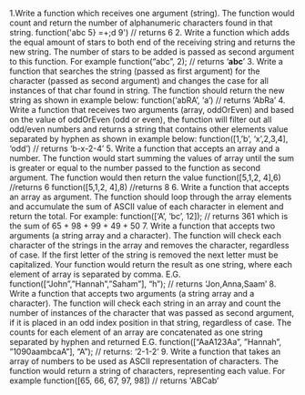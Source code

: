 1.Write a function which receives one argument (string). The function would count and return the number of alphanumeric characters found in that string.
function('abc 5} =+;d 9') // returns 6
2. Write a function which adds the equal amount of stars to both end of the receiving string and returns the new string. The number of stars to be added is passed as second argument to this function.
For example function(“abc”, 2); // returns ‘**abc**’
3. Write a function that searches the string (passed as first argument) for the character (passed as second argument) and changes the case for all instances of that char found in string. The function should return the new string as shown in example below:
function(‘abRA’, ‘a’) // returns ‘AbRa’
4. Write a function that receives two arguments (array, oddOrEven) and based on the value of oddOrEven (odd or even), the function will filter out all odd/even numbers and returns a string that contains other elements value separated by hyphen as shown in example below:
function([1,’b’, ‘x’,2,3,4], ‘odd’) // returns ‘b-x-2-4’
5. Write a function that accepts an array and a number. The function would start summing the values of array until the sum is greater or equal to the number passed to the function as second argument. The function would then return the value
function([5,1,2, 4],6) //returns 6 function([5,1,2, 4],8) //returns 8
6. Write a function that accepts an array as argument. The function should loop through the array elements and accumulate the sum of ASCII value of each character in element and return the total.
For example:
function([‘A’, ‘bc’, 12]); // returns 361
which is the sum of 65 + 98 + 99 + 49 + 50
7. Write a function that accepts two arguments (a string array and a character). The function will check each character of the strings in the array and removes the character, regardless of case. If the first letter of the string is removed the next letter must be capitalized. Your function would return the result as one string, where each element of array is separated by comma.
E.G. function([“John”,”Hannah”,”Saham”], “h”);
// returns ‘Jon,Anna,Saam’
8. Write a function that accepts two arguments (a string array and a character). The function will check each string in an array and count the number of instances of the character that was passed as second argument, if it is placed in an odd index position in that string, regardless of case. The counts for each element of an array are concatenated as one string separated by hyphen and returned
E.G. function([“AaA123Aa”, ”Hannah”, ”1090aambcaA”], “A”);
// returns: ‘2-1-2’
9. Write a function that takes an array of numbers to be used as ASCII representation of characters. The function would return a string of characters, representing each value.
For example function([65, 66, 67, 97, 98]) // returns 'ABCab’
